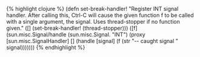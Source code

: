 {% highlight clojure %}
(defn set-break-handler!
  "Register INT signal handler.  After calling this, Ctrl-C will cause
  the given function f to be called with a single argument, the signal.
  Uses thread-stopper if no function given."
  ([] (set-break-handler! (thread-stopper)))
  ([f]
   (sun.misc.Signal/handle
     (sun.misc.Signal. "INT")
     (proxy [sun.misc.SignalHandler] []
       (handle [signal]
         (f (str "-- caught signal " signal)))))))
{% endhighlight %}
